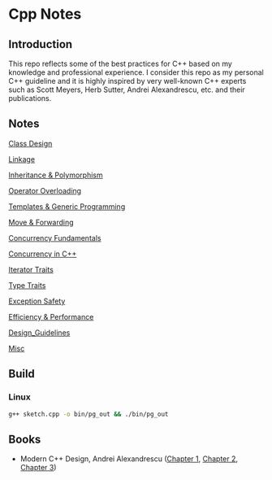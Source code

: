 # Cpp Notes
## Introduction
This repo reflects some of the best practices for C++ based on my knowledge and professional experience. I consider this repo as my personal C++ guideline and it is highly inspired by very well-known C++ experts such as Scott Meyers, Herb Sutter, Andrei Alexandrescu, etc. and their publications.

## Notes
[Class Design](notes/ClassDesign.md)

[Linkage](notes/Linkage.md)

[Inheritance & Polymorphism](notes/Inheritance_Polymorphism.md)

[Operator Overloading](notes/OperatorOverloading.md)

[Templates & Generic Programming](notes/Templates_Generic_Programming.md)

[Move & Forwarding](notes/MoveAndForwarding.md)

[Concurrency Fundamentals](notes/Concurrency_Fundamentals.md)

[Concurrency in C++](notes/Concurrency.md)

[Iterator Traits](notes/IteratorTraits.md)

[Type Traits](notes/TypeTraits.md)

[Exception Safety](notes/ExceptionSafety.md)

[Efficiency & Performance](notes/Efficieny_Performance.md)

[Design_Guidelines](notes/Design_Guidelines.md)

[Misc](notes/Misc.md)

## Build
### Linux
```bash
g++ sketch.cpp -o bin/pg_out && ./bin/pg_out
```
## Books
- Modern C++ Design, Andrei Alexandrescu ([Chapter 1](books/moden_cpp_design/ch1.md), [Chapter 2](books/moden_cpp_design/ch2.md), [Chapter 3](books/moden_cpp_design/ch3.md))

